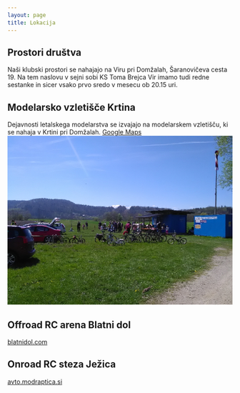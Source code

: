 ```yaml
---
layout: page
title: Lokacija
---
```

## Prostori društva
Naši klubski prostori se nahajajo na Viru pri Domžalah, Šaranovičeva cesta 19. Na tem naslovu v sejni sobi KS Toma Brejca Vir imamo tudi redne sestanke in sicer vsako prvo sredo v mesecu ob 20.15 uri.

## Modelarsko vzletišče Krtina
Dejavnosti letalskega modelarstva se izvajajo na modelarskem vzletišču, ki se nahaja v Krtini pri Domžalah.
[Google Maps](https://goo.gl/maps/t5ZoC6qG4zrA2TCy7)
![Krtina](/assets/img/krtina.jpg)

## Offroad RC arena Blatni dol
[blatnidol.com](https://blatnidol.com/)

## Onroad RC steza Ježica
[avto.modraptica.si](http://avto.modraptica.si/)
